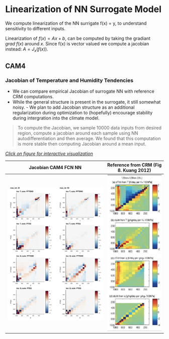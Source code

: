# Linearization of NN Surrogate Model

We compute linearization of the NN surrigate f(x) = y, to understand sensitivity to different inputs.

Linearization of $f(x) = Ax + b$, can be computed by taking the gradiant  $grad~f(x)$ around $x$. Since f(x) is vector valued we compute a jacobian instead: $A = J_x(f(x))$. 



## CAM4


###  Jacobian of Temperature and Humidity Tendencies

- We can compare empirical Jacobian of surrogate NN with reference CRM computations.
- While the general structure is present in the surrogate, it still somewhat noisy. - We plan to add Jacobian structure as an additional regularization during optimization to (hopefully) encourage stability during intergration into the climate model.
> To compute the Jacobian, we sample 10000 data inputs from desired region, compute a jacobian around each sample using  NN autodifferentiation and then average. We found that this computation is more stable then computing Jacobian around a mean input.

[*Click on figure for interactive visualization*](jacobian_proper_scale.html)

Jacobian CAM4 FCN NN  |  Reference from CRM (Fig 8. Kuang 2012)
:-------------------------:  |      :-------------------------:
[![](jacobian_proper_scale.png)](jacobian_proper_scale.html) | [![](ref_jacobian.png)](ref_jacobian.png)


<!-- [*By different lats*](jacobian_norm_cam4_by_lats.html) -->


<!-- ### l2 Normalized Jacobian of All Inputs

To visualize how much each input perturbs every output, we l2 normalize each row of J. The following figure breaks up J by different output and input groups. This is computed around the mean input.

[*Click on figure for interactive visualization*](jacobian.html)
[![](jacobian.png)](jacobian.html) -->
